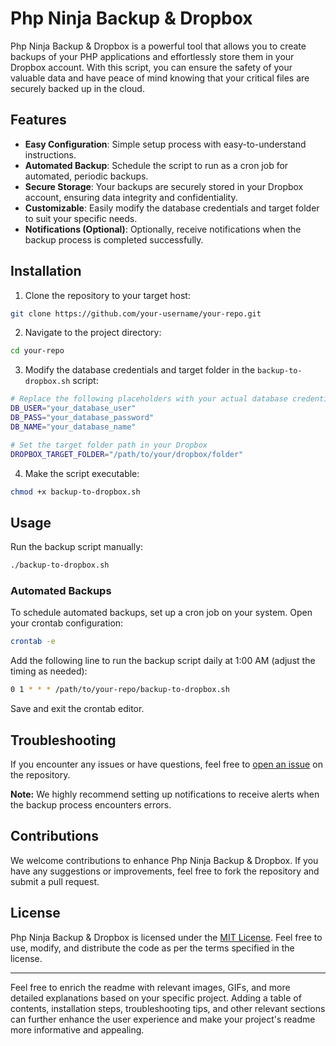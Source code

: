 # Php Ninja Backup & Dropbox

Php Ninja Backup & Dropbox is a powerful tool that allows you to create backups of your PHP applications and effortlessly store them in your Dropbox account. With this script, you can ensure the safety of your valuable data and have peace of mind knowing that your critical files are securely backed up in the cloud.

## Features
- **Easy Configuration**: Simple setup process with easy-to-understand instructions.
- **Automated Backup**: Schedule the script to run as a cron job for automated, periodic backups.
- **Secure Storage**: Your backups are securely stored in your Dropbox account, ensuring data integrity and confidentiality.
- **Customizable**: Easily modify the database credentials and target folder to suit your specific needs.
- **Notifications (Optional)**: Optionally, receive notifications when the backup process is completed successfully.

## Installation

1. Clone the repository to your target host:

```bash
git clone https://github.com/your-username/your-repo.git
```

2. Navigate to the project directory:

```bash
cd your-repo
```

3. Modify the database credentials and target folder in the `backup-to-dropbox.sh` script:

```bash
# Replace the following placeholders with your actual database credentials
DB_USER="your_database_user"
DB_PASS="your_database_password"
DB_NAME="your_database_name"

# Set the target folder path in your Dropbox
DROPBOX_TARGET_FOLDER="/path/to/your/dropbox/folder"
```

4. Make the script executable:

```bash
chmod +x backup-to-dropbox.sh
```

## Usage

Run the backup script manually:

```bash
./backup-to-dropbox.sh
```

### Automated Backups

To schedule automated backups, set up a cron job on your system. Open your crontab configuration:

```bash
crontab -e
```

Add the following line to run the backup script daily at 1:00 AM (adjust the timing as needed):

```bash
0 1 * * * /path/to/your-repo/backup-to-dropbox.sh
```

Save and exit the crontab editor.

## Troubleshooting

If you encounter any issues or have questions, feel free to [open an issue](link-to-issues) on the repository.

**Note:** We highly recommend setting up notifications to receive alerts when the backup process encounters errors.

## Contributions

We welcome contributions to enhance Php Ninja Backup & Dropbox. If you have any suggestions or improvements, feel free to fork the repository and submit a pull request.

## License

Php Ninja Backup & Dropbox is licensed under the [MIT License](link-to-license). Feel free to use, modify, and distribute the code as per the terms specified in the license.

---

Feel free to enrich the readme with relevant images, GIFs, and more detailed explanations based on your specific project. Adding a table of contents, installation steps, troubleshooting tips, and other relevant sections can further enhance the user experience and make your project's readme more informative and appealing.
